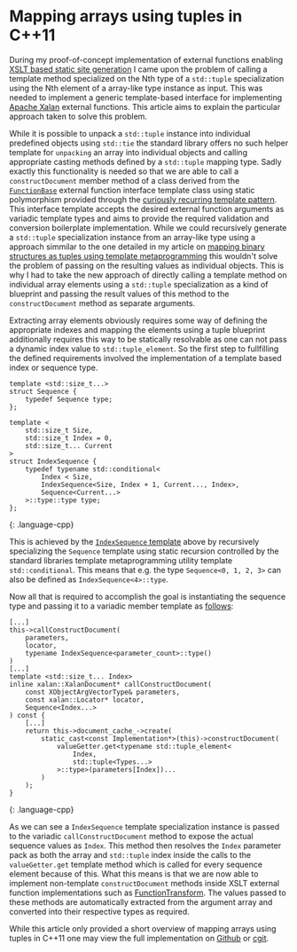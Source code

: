 # Mapping arrays using tuples in C++11

During my proof-of-concept implementation of external functions enabling [XSLT based static site generation](https://github.com/KnairdA/InputXSLT) I came upon the problem of calling a template method specialized on the Nth type of a `std::tuple` specialization using the Nth element of a array-like type instance as input. This was needed to implement a generic template-based interface for implementing [Apache Xalan](http://xalan.apache.org/xalan-c/index.html) external functions. This article aims to explain the particular approach taken to solve this problem.

While it is possible to unpack a `std::tuple` instance into individual predefined objects using `std::tie` the standard library offers no such helper template for `unpacking` an array into individual objects and calling appropriate casting methods defined by a `std::tuple` mapping type. Sadly exactly this functionality is needed so that we are able to call a `constructDocument` member method of a class derived from the [`FunctionBase`](https://github.com/KnairdA/InputXSLT/blob/master/src/function/base.h) external function interface template class using static polymorphism provided through the [curiously recurring template pattern](https://en.wikipedia.org/wiki/Curiously_Recurring_Template_Pattern). This interface template accepts the desired external function arguments as variadic template types and aims to provide the required validation and conversion boilerplate implementation. While we could recursively generate a `std::tuple` specialization instance from an array-like type using a approach simmilar to the one detailed in my article on [mapping binary structures as tuples using template metaprogramming](/article/mapping_binary_structures_as_tuples_using_template_metaprogramming) this wouldn't solve the problem of passing on the resulting values as individual objects. This is why I had to take the new approach of directly calling a template method on individual array elements using a `std::tuple` specialization as a kind of blueprint and passing the result values of this method to the `constructDocument` method as separate arguments.

Extracting array elements obviously requires some way of defining the appropriate indexes and mapping the elements using a tuple blueprint additionally requires this way to be statically resolvable as one can not pass a dynamic index value to `std::tuple_element`. So the first step to fullfilling the defined requirements involved the implementation of a template based index or sequence type.

~~~
template <std::size_t...>
struct Sequence {
	typedef Sequence type;
};

template <
	std::size_t Size,
	std::size_t Index = 0,
	std::size_t... Current
>
struct IndexSequence {
	typedef typename std::conditional<
		Index < Size,
		IndexSequence<Size, Index + 1, Current..., Index>,
		Sequence<Current...>
	>::type::type type;
};
~~~
{: .language-cpp}

This is achieved by the [`IndexSequence` template](https://github.com/KnairdA/InputXSLT/blob/master/src/support/type/sequence.h) above by recursively specializing the `Sequence` template using static recursion controlled by the standard libraries template metaprogramming utility template `std::conditional`. This means that e.g. the type `Sequence<0, 1, 2, 3>` can also be defined as `IndexSequence<4>::type`.

Now all that is required to accomplish the goal is instantiating the sequence type and passing it to a variadic member template as [follows](https://github.com/KnairdA/InputXSLT/blob/master/src/function/base.h):

~~~
[...]
this->callConstructDocument(
	parameters,
	locator,
	typename IndexSequence<parameter_count>::type()
)
[...]
template <std::size_t... Index>
inline xalan::XalanDocument* callConstructDocument(
	const XObjectArgVectorType& parameters,
	const xalan::Locator* locator,
	Sequence<Index...>
) const {
	[...]
	return this->document_cache_->create(
		static_cast<const Implementation*>(this)->constructDocument(
			valueGetter.get<typename std::tuple_element<
				Index,
				std::tuple<Types...>
			>::type>(parameters[Index])...
		)
	);
}
~~~
{: .language-cpp}

As we can see a `IndexSequence` template specialization instance is passed to the variadic `callConstructDocument` method to expose the actual sequence values as `Index`. This method then resolves the `Index` parameter pack as both the array and `std::tuple` index inside the calls to the `valueGetter.get` template method which is called for every sequence element because of this. What this means is that we are now able to implement non-template `constructDocument` methods inside XSLT external function implementations such as [FunctionTransform](https://github.com/KnairdA/InputXSLT/blob/master/src/function/transform.h). The values passed to these methods are automatically extracted from the argument array and converted into their respective types as required.

While this article only provided a short overview of mapping arrays using tuples in C++11 one may view the full implementation on [Github](https://github.com/KnairdA/InputXSLT/blob/master/src/function/base.h) or [cgit](http://code.kummerlaender.eu/InputXSLT/tree/src/function/base.h).
